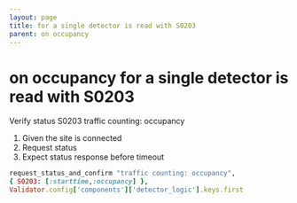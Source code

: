 ```yaml
---
layout: page
title: for a single detector is read with S0203
parent: on occupancy
---
```


# on occupancy for a single detector is read with S0203

Verify status S0203 traffic counting: occupancy

1. Given the site is connected
2. Request status
3. Expect status response before timeout

```ruby
request_status_and_confirm "traffic counting: occupancy",
{ S0203: [:starttime,:occupancy] },
Validator.config['components']['detector_logic'].keys.first
```

